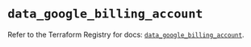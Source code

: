 # `data_google_billing_account`

Refer to the Terraform Registry for docs: [`data_google_billing_account`](https://registry.terraform.io/providers/hashicorp/google-beta/5.17.0/docs/data-sources/google_billing_account).
